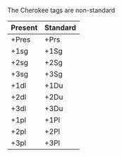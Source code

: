 The Cherokee tags are non-standard

|  Present |Standard
| --- | --- 
|  +Pres     | +Prs
|  +1sg     | +1Sg
|  +2sg     | +2Sg
|  +3sg     | +3Sg
|  +1dl     | +1Du
|  +2dl     | +2Du
|  +3dl     | +3Du
|  +1pl     | +1Pl
|  +2pl     | +2Pl
|  +3pl     | +3Pl
